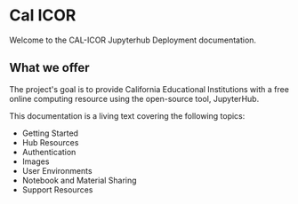 # Cal ICOR

Welcome to the CAL-ICOR Jupyterhub Deployment documentation.

## What we offer
The project's goal is to provide California Educational Institutions with a free online computing resource using the open-source tool, JupyterHub. 


This documentation is a living text covering the following topics:
- Getting Started
- Hub Resources
- Authentication
- Images
- User Environments
- Notebook and Material Sharing
- Support Resources
